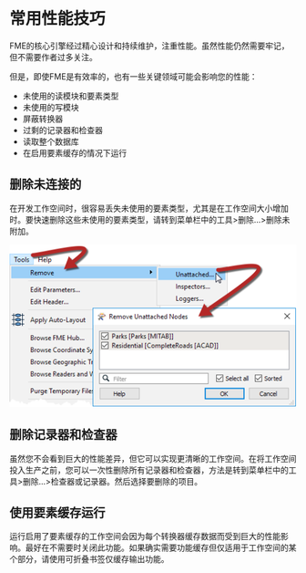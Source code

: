 # 常用性能技巧

FME的核心引擎经过精心设计和持续维护，注重性能。虽然性能仍然需要牢记，但不需要作者过多关注。

但是，即使FME是有效率的，也有一些关键领域可能会影响您的性能：

* 未使用的读模块和要素类型
* 未使用的写模块
* 屏蔽转换器
* 过剩的记录器和检查器
* 读取整个数据库
* 在启用要素缓存的情况下运行

## 删除未连接的

在开发工作空间时，很容易丢失未使用的要素类型，尤其是在工作空间大小增加时。要快速删除这些未使用的要素类型，请转到菜单栏中的工具&gt;删除...&gt;删除未附加。

[![](../../.gitbook/assets/img2.057.removeunattachednodes.png)](https://github.com/safesoftware/FMETraining/blob/Desktop-Advanced-2018/DesktopAdvanced2WorkspaceDesign/Images/Img2.057.RemoveUnattachedNodes.png)

## 删除记录器和检查器

虽然您不会看到巨大的性能差异，但它可以实现更清晰的工作空间。在将工作空间投入生产之前，您可以一次性删除所有记录器和检查器，方法是转到菜单栏中的工具&gt;删除...&gt;检查器或记录器。然后选择要删除的项目。

## 使用要素缓存运行

运行启用了要素缓存的工作空间会因为每个转换器缓存数据而受到巨大的性能影响。最好在不需要时关闭此功能。如果确实需要功能缓存但仅适用于工作空间的某个部分，请使用可折叠书签仅缓存输出功能。



